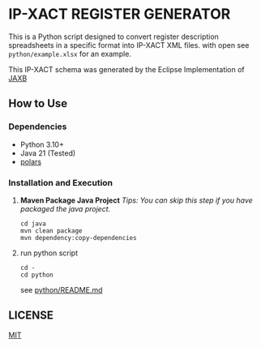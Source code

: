 # IP-XACT REGISTER GENERATOR

This is a Python script designed to convert register description spreadsheets in a specific format into IP-XACT XML files. with open see `python/example.xlsx` for an example.

This IP-XACT schema was generated by the Eclipse Implementation of [JAXB](https://eclipse-ee4j.github.io/jaxb-ri)

## How to Use

### Dependencies

- Python 3.10+
- Java 21 (Tested)
- [polars](https://www.pola.rs/)

### Installation and Execution

1. **Maven Package Java Project**
    *Tips: You can skip this step if you have packaged the java project.*
    ```Sheel
    cd java
    mvn clean package
    mvn dependency:copy-dependencies
    ```

2. run python script

    ```Shell
    cd -
    cd python
    ```
    see [python/README.md](python/README.md)

## LICENSE

[MIT](LICENSE)
